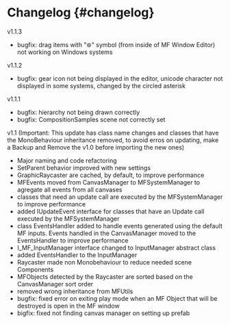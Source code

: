 Changelog                         {#changelog}
============

v1.1.3
- bugfix: drag items with "⊛" symbol (from inside of MF Window Editor) not working on Windows systems

v1.1.2
- bugfix: gear icon not being displayed in the editor, unicode character not displayed in some systems, changed by the circled asterisk

v1.1.1
- bugfix: hierarchy not being drawn correctly
- bugfix: CompositionSamples scene not correctly set

v1.1
(Important: This update has class name changes and classes that have the MonoBehaviour inheritance removed, to avoid erros on updating, make a Backup and Remove the v1.0 before importing the new ones)
- Major naming and code refactoring
- SetParent behavior improved with new settings
- GraphicRaycaster are cached, by default, to improve performance
- MFEvents moved from CanvasManager to MFSystemManager to agregate all events from all canvases
- classes that need an update call are executed by the MFSystemManager to improve performance
- added IUpdateEvent interface for classes that have an Update call executed by the MFSystemManager
- class EventsHandler added to handle events generated using the default MF inputs. Events handled in the CanvasManager moved to the EventsHandler to improve performance 
- I_MF_InputManager interface changed to InputManager abstract class
- added EventsHandler to the InputManager
- Raycaster made non Monobehaviour to reduce needed scene Components
- MFObjects detected by the Raycaster are sorted based on the CanvasManager sort order
- removed wrong inheritance from MFUtils
- bugfix: fixed error on exiting play mode when an MF Object that will be destroyed is open in the MF window 
- bigfix: fixed not finding canvas manager on setting up prefab
